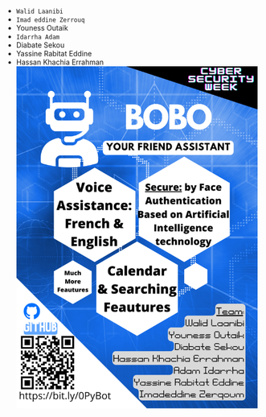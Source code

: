 * `Walid Laanibi`
* `Imad eddine Zerrouq` 
* Youness Outaik
* `Idarrha Adam`
* Diabate Sekou
* Yassine Rabitat Eddine
* Hassan Khachia Errahman
![](intro.png)
